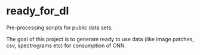 # ready_for_dl
Pre-processing scripts for public data sets. 

The goal of this project is to generate ready to use data (like image patches, csv, spectrograms etc) for consumption of CNN. 
